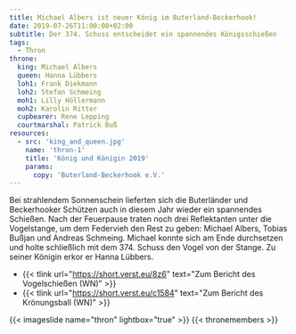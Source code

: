 ```yaml
---
title: Michael Albers ist neuer König im Buterland-Beckerhook!
date: 2019-07-26T11:00:00+02:00
subtitle: Der 374. Schuss entscheidet ein spannendes Königsschießen 
tags:
  - Thron
throne:
  king: Michael Albers
  queen: Hanna Lübbers
  loh1: Frank Diekmann
  loh2: Stefan Schmeing
  moh1: Lilly Höllermann
  moh2: Karolin Ritter
  cupbearer: Rene Lepping
  courtmarshal: Patrick Buß
resources:
  - src: 'king_and_queen.jpg'
    name: 'thron-1'
    title: 'König und Königin 2019'
    params:
      copy: 'Buterland-Beckerhook e.V.' 
---
```


Bei strahlendem Sonnenschein lieferten sich die Buterländer und Beckerhooker Schützen auch in diesem Jahr wieder 
ein spannendes Schießen. <!--more--> Nach der Feuerpause traten noch drei Reflektanten unter die Vogelstange, um dem Federvieh
den Rest zu geben: Michael Albers, Tobias Bußjan und Andreas Schmeing. Michael konnte sich am Ende durchsetzen und holte
schließlich mit dem 374. Schuss den Vogel von der Stange. Zu seiner Königin erkor er Hanna Lübbers.<!--more-->

* {{< tlink url="https://short.verst.eu/8z6" text="Zum Bericht des Vogelschießen (WN)" >}}  
* {{< tlink url="https://short.verst.eu/c1584" text="Zum Bericht des Krönungsball (WN)" >}}  

{{< imageslide name="thron" lightbox="true" >}}
{{< thronemembers >}}


